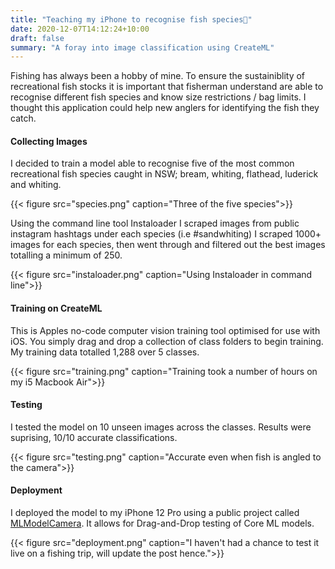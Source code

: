 ```yaml
---
title: "Teaching my iPhone to recognise fish species🐠"
date: 2020-12-07T14:12:24+10:00
draft: false
summary: "A foray into image classification using CreateML"
---
```


Fishing has always been a hobby of mine. To ensure the sustainiblity of recreational fish stocks it is important that fisherman understand are able to recognise different fish species and know size restrictions / bag limits. I thought this application could help new anglers for identifying the fish they catch.


#### Collecting Images

I decided to train a model able to recognise five of the most common recreational fish species caught in NSW; bream, whiting, flathead, luderick and whiting. 

{{< figure src="species.png" caption="Three of the five species">}}

Using the command line tool Instaloader I scraped images from public instagram hashtags under each species (i.e #sandwhiting)  I scraped 1000+ images for each species, then went through and filtered out the best images totalling a minimum of 250.

{{< figure src="instaloader.png" caption="Using Instaloader in command line">}}


#### Training on CreateML
This is Apples no-code computer vision training tool optimised for use with iOS. You simply drag and drop a collection of class folders to begin training. My training data totalled 1,288 over 5 classes. 

{{< figure src="training.png" caption="Training took a number of hours on my i5 Macbook Air">}}



#### Testing
I tested the model on 10 unseen images across the classes. Results were suprising, 10/10 accurate classifications.

{{< figure src="testing.png" caption="Accurate even when fish is angled to the camera">}}


#### Deployment
I deployed the model to my iPhone 12 Pro using a public project called [MLModelCamera](https://github.com/shu223/MLModelCamera). It allows for Drag-and-Drop testing of Core ML models.

{{< figure src="deployment.png" caption="I haven't had a chance to test it live on a fishing trip, will update the post hence.">}}
